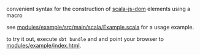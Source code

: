 convenient syntax for the construction of [scala-js-dom](https://github.com/scala-js/scala-js-dom) elements using a macro

see [modules/example/src/main/scala/Example.scala](modules/example/src/main/scala/Example.scala) for a usage example.

to try it out, execute ```sbt bundle``` and and point your browser to [modules/example/index.html](modules/example/index.html).
